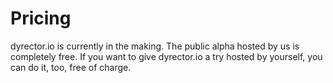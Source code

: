 # Pricing

dyrector.io is currently in the making. The public alpha hosted by us is completely free. If you want to give dyrector.io a try hosted by yourself, you can do it, too, free of charge.
